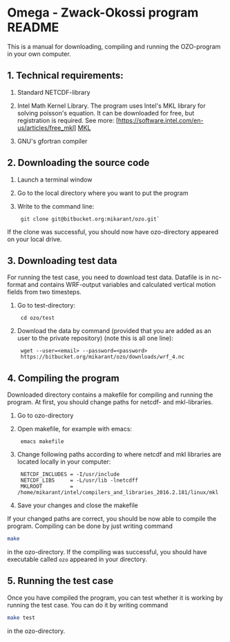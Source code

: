 # Omega - Zwack-Okossi program README

This is a manual for downloading, compiling and running the OZO-program in your own computer.

## 1. Technical requirements:

1. Standard NETCDF-library

2. Intel Math Kernel Library. The program uses Intel's MKL library for solving poisson's equation. 
It can be downloaded for free, but registration is required. 
   See more: [https://software.intel.com/en-us/articles/free_mkl] [MKL]
   
3. GNU's gfortran compiler

## 2. Downloading the source code

1. Launch a terminal window

2. Go to the local directory where you want to put the program

3. Write to the command line:

        git clone git@bitbucket.org:mikarant/ozo.git`

If the clone was successful, you should now have ozo-directory appeared on your local drive.

## 3. Downloading test data

For running the test case, you need to download test data. Datafile is in nc-format and contains WRF-output variables and calculated vertical motion fields from two timesteps.

1. Go to test-directory:

        cd ozo/test

2. Download the data by command (provided that you are added as an user to the private repository) (note this is all one line):

        wget --user=<email> --password=<password>  
        https://bitbucket.org/mikarant/ozo/downloads/wrf_4.nc


## 4. Compiling the program

Downloaded directory contains a makefile for compiling and running the program. At first, you should change paths for netcdf- and mkl-libraries.

1. Go to ozo-directory

2. Open makefile, for example with emacs:

        emacs makefile

3. Change following paths according to where netcdf and mkl libraries are located locally in your computer:

        NETCDF_INCLUDES = -I/usr/include  
        NETCDF_LIBS     = -L/usr/lib -lnetcdff  
        MKLROOT         = /home/mikarant/intel/compilers_and_libraries_2016.2.181/linux/mkl  

4. Save your changes and close the makefile

If your changed paths are correct, you should be now able to compile the program. Compiling can be done by just writing command
```bash
make
```
in the ozo-directory. If the compiling was successful, you should have executable called ``` ozo ``` appeared in your directory.

## 5. Running the test case

Once you have compiled the program, you can test whether it is working by running the test case. You can do it by writing command
```bash
make test
```
in the ozo-directory.


[//]: # (Reference links)

[MKL]: <https://software.intel.com/en-us/articles/free_mkl>

